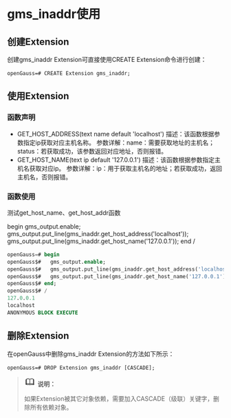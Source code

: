 # gms_inaddr使用

## 创建Extension<a name="section21088306113"></a>

创建gms_inaddr Extension可直接使用CREATE Extension命令进行创建：

```
openGauss=# CREATE Extension gms_inaddr;
```

## 使用Extension<a name="section107391050141118"></a>

### 函数声明
- GET_HOST_ADDRESS(text name default 'localhost')
  描述：该函数根据参数指定ip获取对应主机名称。
  参数详解：name：需要获取地址的主机名；status：若获取成功，该参数返回对应地址，否则报错。
- GET_HOST_NAME(text ip default '127.0.0.1')
  描述：该函数根据参数指定主机名获取对应ip。
  参数详解：ip：用于获取主机名的地址；若获取成功，返回主机名，否则报错。
### 函数使用
测试get_host_name、get_host_addr函数

begin
gms_output.enable;
gms_output.put_line(gms_inaddr.get_host_address('localhost'));
gms_output.put_line(gms_inaddr.get_host_name('127.0.0.1'));
end
/

```sql
openGauss=# begin
openGauss$#   gms_output.enable;
openGauss$#   gms_output.put_line(gms_inaddr.get_host_address('localhost'));
openGauss$#   gms_output.put_line(gms_inaddr.get_host_name('127.0.0.1'));
openGauss$# end;
openGauss$# /
127.0.0.1
localhost
ANONYMOUS BLOCK EXECUTE
```

## 删除Extension<a name="section1587441381220"></a>

在openGauss中删除gms_inaddr Extension的方法如下所示：

```
openGauss=# DROP Extension gms_inaddr [CASCADE];
```



>![](public_sys-resources/icon-note.png) **说明：** 
>
>如果Extension被其它对象依赖，需要加入CASCADE（级联）关键字，删除所有依赖对象。
